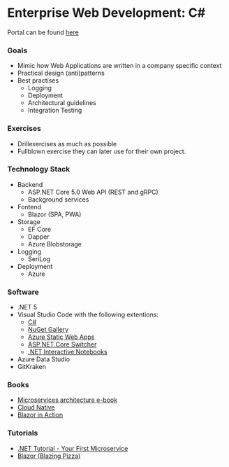 # Enterprise Web Development: C#

Portal can be found [here](https://hogent-web.github.io/csharp/)

### Goals
- Mimic how Web Applications are written in a company specific context
- Practical design (anti)patterns
- Best practises
  - Logging
  - Deployment
  - Architectural guidelines
  - Integration Testing

### Exercises
- Drillexercises as much as possible
- Fullblown exercise they can later use for their own project.

### Technology Stack
- Backend
  - ASP.NET Core 5.0 Web API (REST and gRPC)
  - Background services
- Fontend
  - Blazor (SPA, PWA)
- Storage
  - EF Core 
  - Dapper
  - Azure Blobstorage 
- Logging
  - SeriLog
- Deployment
  - Azure

### Software
- .NET 5
- Visual Studio Code with the following extentions:
  - [C#](https://marketplace.visualstudio.com/items?itemName=ms-dotnettools.csharp)
  - [NuGet Gallery](https://marketplace.visualstudio.com/items?itemName=patcx.vscode-nuget-gallery)
  - [Azure Static Web Apps](https://marketplace.visualstudio.com/items?itemName=ms-azuretools.vscode-azurestaticwebapps)
  - [ASP.NET Core Switcher](https://marketplace.visualstudio.com/items?itemName=adrianwilczynski.asp-net-core-switcher)
  - [.NET Interactive Notebooks](https://marketplace.visualstudio.com/items?itemName=ms-dotnettools.dotnet-interactive-vscode)
- Azure Data Studio
- GitKraken

### Books
- [Microservices architecture e-book](https://docs.microsoft.com/nl-be/dotnet/architecture/microservices/)
- [Cloud Native](https://docs.microsoft.com/nl-be/dotnet/architecture/cloud-native/)
- [Blazor in Action](https://www.manning.com/books/blazor-in-action)

### Tutorials
- [.NET Tutorial - Your First Microservice](https://dotnet.microsoft.com/learn/aspnet/microservice-tutorial/intro)
- [Blazor (Blazing Pizza)](https://github.com/dotnet-presentations/blazor-workshop/)
